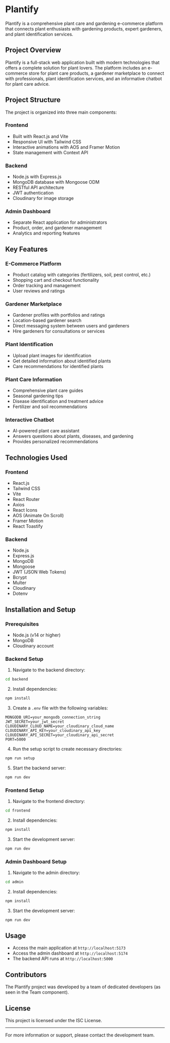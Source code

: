          
# Plantify

Plantify is a comprehensive plant care and gardening e-commerce platform that connects plant enthusiasts with gardening products, expert gardeners, and plant identification services.

## Project Overview

Plantify is a full-stack web application built with modern technologies that offers a complete solution for plant lovers. The platform includes an e-commerce store for plant care products, a gardener marketplace to connect with professionals, plant identification services, and an informative chatbot for plant care advice.

## Project Structure

The project is organized into three main components:

### Frontend
- Built with React.js and Vite
- Responsive UI with Tailwind CSS
- Interactive animations with AOS and Framer Motion
- State management with Context API

### Backend
- Node.js with Express.js
- MongoDB database with Mongoose ODM
- RESTful API architecture
- JWT authentication
- Cloudinary for image storage

### Admin Dashboard
- Separate React application for administrators
- Product, order, and gardener management
- Analytics and reporting features

## Key Features

### E-Commerce Platform
- Product catalog with categories (fertilizers, soil, pest control, etc.)
- Shopping cart and checkout functionality
- Order tracking and management
- User reviews and ratings

### Gardener Marketplace
- Gardener profiles with portfolios and ratings
- Location-based gardener search
- Direct messaging system between users and gardeners
- Hire gardeners for consultations or services

### Plant Identification
- Upload plant images for identification
- Get detailed information about identified plants
- Care recommendations for identified plants

### Plant Care Information
- Comprehensive plant care guides
- Seasonal gardening tips
- Disease identification and treatment advice
- Fertilizer and soil recommendations

### Interactive Chatbot
- AI-powered plant care assistant
- Answers questions about plants, diseases, and gardening
- Provides personalized recommendations

## Technologies Used

### Frontend
- React.js
- Tailwind CSS
- Vite
- React Router
- Axios
- React Icons
- AOS (Animate On Scroll)
- Framer Motion
- React Toastify

### Backend
- Node.js
- Express.js
- MongoDB
- Mongoose
- JWT (JSON Web Tokens)
- Bcrypt
- Multer
- Cloudinary
- Dotenv

## Installation and Setup

### Prerequisites
- Node.js (v14 or higher)
- MongoDB
- Cloudinary account

### Backend Setup
1. Navigate to the backend directory:
```bash
cd backend
```

2. Install dependencies:
```bash
npm install
```

3. Create a `.env` file with the following variables:
```
MONGODB_URI=your_mongodb_connection_string
JWT_SECRET=your_jwt_secret
CLOUDINARY_CLOUD_NAME=your_cloudinary_cloud_name
CLOUDINARY_API_KEY=your_cloudinary_api_key
CLOUDINARY_API_SECRET=your_cloudinary_api_secret
PORT=5000
```

4. Run the setup script to create necessary directories:
```bash
npm run setup
```

5. Start the backend server:
```bash
npm run dev
```

### Frontend Setup
1. Navigate to the frontend directory:
```bash
cd frontend
```

2. Install dependencies:
```bash
npm install
```

3. Start the development server:
```bash
npm run dev
```

### Admin Dashboard Setup
1. Navigate to the admin directory:
```bash
cd admin
```

2. Install dependencies:
```bash
npm install
```

3. Start the development server:
```bash
npm run dev
```

## Usage

- Access the main application at `http://localhost:5173`
- Access the admin dashboard at `http://localhost:5174`
- The backend API runs at `http://localhost:5000`

## Contributors

The Plantify project was developed by a team of dedicated developers (as seen in the Team component).

## License

This project is licensed under the ISC License.

---

For more information or support, please contact the development team.
        
